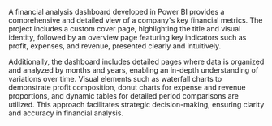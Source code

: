 A financial analysis dashboard developed in Power BI provides a comprehensive and detailed view of a company's key financial metrics. The project includes a custom cover page, highlighting the title and visual identity, followed by an overview page featuring key indicators such as profit, expenses, and revenue, presented clearly and intuitively.

Additionally, the dashboard includes detailed pages where data is organized and analyzed by months and years, enabling an in-depth understanding of variations over time. Visual elements such as waterfall charts to demonstrate profit composition, donut charts for expense and revenue proportions, and dynamic tables for detailed period comparisons are utilized. This approach facilitates strategic decision-making, ensuring clarity and accuracy in financial analysis.
